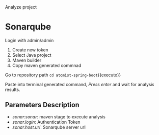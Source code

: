 Analyze project

# Sonarqube

Login with admin/admin

1. Create new token
2. Select Java project
3. Maven builder
4. Copy maven generated commnad

Go to repository path `cd atomist-spring-boot`{{execute}}

Paste into terminal generated command, *Press enter* and wait for analysis results.

## Parameters Description

* *sonar:sonar*: maven stage to execute analysis
* *sonar.login*: Authentication Token
* *sonar.host.url*: Sonarqube server url
